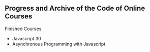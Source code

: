 ## Progress and Archive of the Code of Online Courses
Finished Courses
- Javascript 30
- Asynchronous Programming with Javascript 

